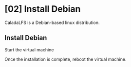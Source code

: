 # [02] Install Debian

CaladaLFS is a Debian-based linux distribution.

## Install Debian

Start the virtual machine





















Once the installation is complete, reboot the virtual machine.